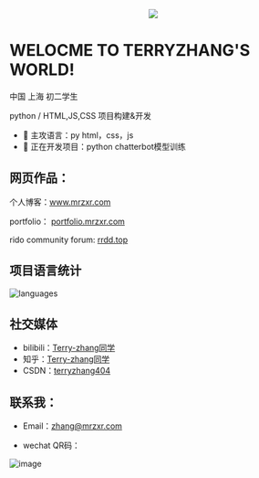<p align="center"> 
  <a href="https://www.mrzxr.com">
    <img src="https://github.com/user-attachments/assets/bc8ec403-c1ca-41de-be3c-62dadc48d895">
  </a>
</p>

# WELOCME TO TERRYZHANG'S WORLD!
中国 上海 初二学生
      
python / HTML,JS,CSS 项目构建&开发


- 🔭 主攻语言：py html，css，js
- 🌱 正在开发项目：python chatterbot模型训练

  
## 网页作品：
  
  个人博客：www.mrzxr.com

  portfolio： [portfolio.mrzxr.com](https://portfolio.mrzxr.com)
  
  rido community forum: [rrdd.top](https://rrdd.top)
  

## 项目语言统计

![languages](https://github-readme-stats.vercel.app/api/top-langs/?username=terryzhangxr)


## 社交媒体
- bilibili：[Terry-zhang同学](https://space.bilibili.com/3546622533306643?spm_id_from=333.1007.0.0%2F)
- 知乎：[Terry-zhang同学](https://www.zhihu.com/people/terry-zhang-55)
- CSDN：[terryzhang404](https://blog.csdn.net/terryzhangxr?ops_request_misc=%7B%22request%5Fid%22%3A%2271b153c60ab1e9800ce63c32b6c4bbe0%22%2C%22scm%22%3A%2220140713.130064515..%22%7D&request_id=71b153c60ab1e9800ce63c32b6c4bbe0&biz_id=206&utm_medium=distribute.pc_search_result.none-task-user-null-1-173919439-null-null.nonecase&utm_term=terryzhang404&spm=1018.2226.3001.4351)

  
## 联系我：
- Email：[zhang@mrzxr.com](mailto:zhang@mrzxr.com)

- wechat QR码：
     
![image](https://github.com/user-attachments/assets/d621357a-149d-4359-b938-ad63d1bf565b)





